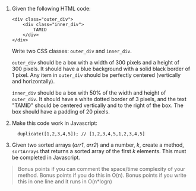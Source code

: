 1. Given the following HTML code:
   ```
   <div class="outer_div">
       <div class="inner_div">
           TAMID
       </div>
   </div>
   ```

   Write two CSS classes: `outer_div` and `inner_div`.

   `outer_div` should be a box
   with a width of 300 pixels and a height of 300 pixels. It should have a blue background with a solid black border of 1 pixel. Any item in `outer_div` should be perfectly centered (vertically and horizontally).

   `inner_div` should be a box with 50% of the width and height of `outer_div`. It should
   have a white dotted border of 3 pixels, and the text "TAMID" should be centered vertically and to the right of the box. The box should have a padding of 20 pixels.

2. Make this code work in Javascript:

   ```
     duplicate([1,2,3,4,5]); // [1,2,3,4,5,1,2,3,4,5]
   ```

3. Given two sorted arrays (*arr1*, *arr2*) and a number, *k*, create a method,
`sortArrays` that returns a sorted array of the first *k* elements. This must be completed in Javascript.

> Bonus points if you can comment the space/time complexity of your method.
> Bonus points if you do this in O(n).
> Bonus points if you write this in one line and it runs in O(n*logn)
